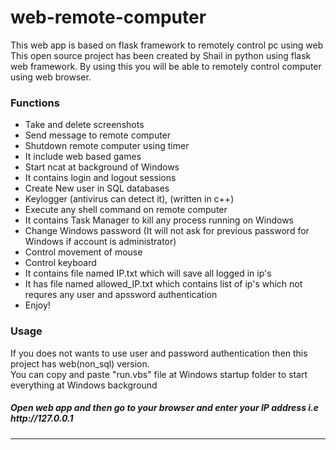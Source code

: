 # web-remote-computer
This web app is based on flask framework to remotely control pc using web<br>
This open source project has been created by Shail in python using flask web framework.
By using this you will be able to remotely control computer using web browser.
<h3>Functions</h3>
<ul>
  <li>Take and delete screenshots</li>
  <li>Send message to remote computer</li>
  <li>Shutdown remote computer using timer</li>
  <li>It include web based games</li>
  <li>Start ncat at background of Windows</li>
  <li>It contains login and logout sessions</li>
  <li>Create New user in SQL databases</li>
  <li>Keylogger (antivirus can detect it), (written in c++)</li>
  <li>Execute any shell command on remote computer</li>
  <li>It contains Task Manager to kill any process running on Windows</li>
  <li>Change Windows password (It will not ask for previous password for Windows if account is administrator)</li>
  <li>Control movement of mouse</li>
  <li>Control keyboard</li>
  <li>It contains file named IP.txt which will save all logged in ip's</li>
  <li>It has file named allowed_IP.txt which contains list of ip's which not requres any user and apssword authentication</li>
  <li>Enjoy!</li>
</ul>
<h3>Usage</h3>
If you does not wants to use user and password authentication then this project has web(non_sql) version.<br>
You can copy and paste "run.vbs" file at Windows startup folder to start everything at Windows background<br>
<h5>Open web app and then go to your browser and enter your IP address i.e http://127.0.0.1 </h5>
<hr>
